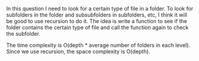 In this question I need to look for a certain type of file in a folder.
To look for subfolders in the folder and subsubfolders in subfolders, etc, I think it will be good to use recursion to do it.
The idea is write a function to see if the folder contains the certain type of file and call the function again to check the subfolder.

The time complexity is O(depth * average number of folders in each level).
Since we use recursion, the space complexity is O(depth).